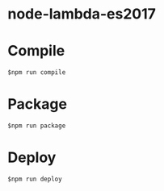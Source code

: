 # node-lambda-es2017

# Compile
```
$npm run compile
```

# Package
```
$npm run package
```

# Deploy
```
$npm run deploy
```
